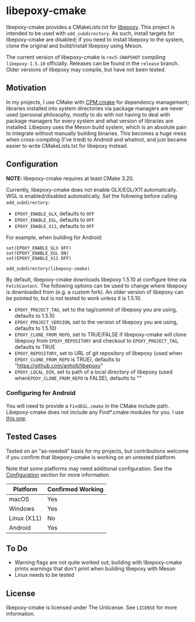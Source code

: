 # libepoxy-cmake

libepoxy-cmake provides a CMakeLists.txt for [libepoxy](https://github.com/anholt/libepoxy). This project is intended to be used with `add_subdirectory`. As such, install targets for libepoxy-cmake are disabled; if you need to install libepoxy to the system, clone the original and build/install libepoxy using Meson.

The current version of libepoxy-cmake is `rev5-SNAPSHOT` compiling `libepoxy-1.5.10` officially. Releases can be found in the `release` branch. Older versions of libepoxy may compile, but have not been tested.

## Motivation

In my projects, I use CMake with [CPM.cmake](https://github.com/cpm-cmake/CPM.cmake) for dependency management; libraries installed into system directories via package managers are never used (personal philosophy, mostly to do with not having to deal with package managers for every system and what version of libraries are installed. Libepoxy uses the Meson build system, which is an absolute pain to integrate without manually building binaries. This becomes a huge mess when cross-compiling (I've tried) to Android and whatnot, and just became easier to write CMakeLists.txt for libepoxy instead.

## Configuration

**NOTE:** libepoxy-cmake requires at least CMake 3.20.

Currently, libepoxy-cmake does not enable GLX/EGL/X11 automatically. WGL is enabled/disabled automatically. Set the following before calling `add_subdirectory`:
 - `EPOXY_ENABLE_GLX`, defaults to `OFF`
 - `EPOXY_ENABLE_EGL`, defaults to `OFF`
 - `EPOXY_ENABLE_X11`, defaults to `OFF`

For example, when building for Android:
```
set(EPOXY_ENABLE_GLX OFF)
set(EPOXY_ENABLE_EGL ON)
set(EPOXY_ENABLE_X11 OFF)

add_subdirectory(libepoxy-cmake)
```

By default, libepoxy-cmake downloads libepoxy 1.5.10 at configure time via `FetchContent`. The following options can be used to change where libepoxy is downloaded from (e.g. a custom fork). An older version of libepoxy can be pointed to, but is not tested to work unless it is 1.5.10.
 - `EPOXY_PROJECT_TAG`, set to the tag/commit of libepoxy you are using, defaults to 1.5.10
 - `EPOXY_PROJECT_VERSION`, set to the version of libepoxy you are using, defaults to 1.5.10)
 - `EPOXY_CLONE_FROM_REPO`, set to TRUE/FALSE if libepoxy-cmake will clone libepoxy from `EPOXY_REPOSITORY` and checkout to `EPOXY_PROJECT_TAG`, defaults to TRUE
 - `EPOXY_REPOSITORY`, set to URL of git repository of libepoxy (used when `EPOXY_CLONE_FROM_REPO` is TRUE), defaults to "https://github.com/anholt/libepoxy"
 - `EPOXY_LOCAL_DIR`, set to path of a local directory of libepoxy (used when`EPOXY_CLONE_FROM_REPO` is FALSE), defaults to "" 

### Configuring for Android

You will need to provide a `FindEGL.cmake` in the CMake include path. Libepoxy-cmake does not include any Find\*.cmake modules for you. I use [this one](https://github.com/rpavlik/cmake-modules/blob/main/FindEGL.cmake).

## Tested Cases
Tested on an "as-needed" basis for my projects, but contributions welcome if you confirm that libepoxy-cmake is working on an untested platform.

Note that some platforms may need additional configuration. See the [Configuration](#configuration) section for more information.

| Platform    | Confirmed Working |
|-------------|-------------------|
| macOS       | Yes               |
| Windows     | Yes               |
| Linux (X11) | No                |
| Android     | Yes               |

## To Do
 - Warning flags are not quite worked out; building with libepoxy-cmake prints warnings that don't print when building libepoxy with Meson
 - Linux needs to be tested

## License

libepoxy-cmake is licensed under The Unlicense. See `LICENSE` for more information.
